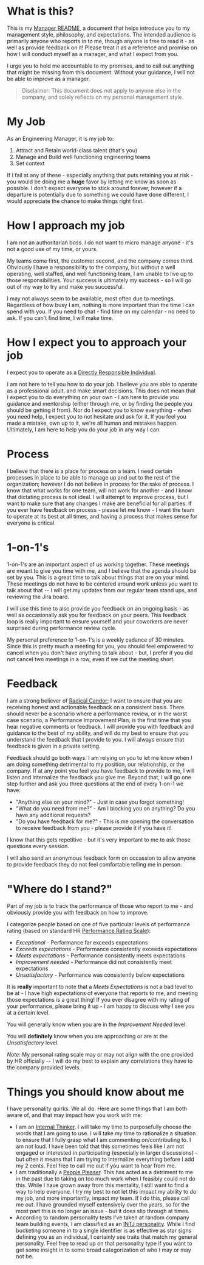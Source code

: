 # What is this?
This is my [Manager README](https://matthewnewkirk.com/2017/09/20/share-your-manager-readme/), a document that helps introduce you to my
management style, philosophy, and expectations. The intended audience is primarily anyone who reports in to me, though anyone is free to
read it - as well as provide feedback on it! Please treat it as a reference and promise on how I will conduct myself as a manager, and
what I expect from you.

I urge you to hold me accountable to my promises, and to call out anything that might be missing from this document. Without your
guidance, I will not be able to improve as a manager.

> Disclaimer:
> This document does not apply to anyone else in the company, and solely reflects on my personal management style.

# My Job
As an Engineering Manager, it is my job to:

1. Attract and Retain world-class talent (that's you)
1. Manage and Build well functioning engineering teams
1. Set context

If I fail at any of these - especially anything that puts retaining you at risk - you would be doing me a **huge** favor by letting me know
as soon as possible. I don't expect everyone to stick around forever, however if a departure is potentially due to something we could
have done different, I would appreciate the chance to make things right first.

# How I approach my job
I am not an authoritarian boss. I do not want to micro manage anyone - it's not a good use of my time, or yours.

My teams come first, the customer second, and the company comes third. Obviously I have a responsibility to the company, but without a
well operating, well staffed, and well functioning team, I am unable to live up to those responsibilities. Your success is ultimately my
success - so I will go out of my way to try and make you successful.

I may not always seem to be available, most often due to meetings. Regardless of how busy I am, nothing is more important than the time
I can spend with you. If you need to chat - find time on my calendar - no need to ask. If you can't find time, I will make time. 

# How I expect you to approach your job
I expect you to operate as a [Directly Responsible Individual](https://medium.com/@mmamet/directly-responsible-individuals-f5009f465da4). 

I am not here to tell you how to do your job. I believe you are able to operate as a professional adult, and make smart decisions. This
does not mean that I expect you to do everything on your own - I am here to provide you guidance and mentorship (either through me, or by
finding the people you should be getting it from). Nor do I expect you to know everything - when you need help, I expect you to not
hesitate and ask for it. If you feel you made a mistake, own up to it, we're all human and mistakes happen. Ultimately, I am here to help
you do your job in any way I can.

# Process
I believe that there is a place for process on a team. I need certain processes in place to be able to manage up and out to the rest of
the organization; however I do not believe in process for the sake of process. I know that what works for one team, will not work for
another - and I know that dictating process is not ideal. I will attempt to improve process, but I want to make sure that any changes I
make are beneficial for all parties. If you ever have feedback on process - please let me know - I want the team to operate at its best
at all times, and having a process that makes sense for everyone is critical.

# 1-on-1's
1-on-1's are an important aspect of us working together. These meetings are meant to give you time with me, and I believe that the agenda should be set by you. This is a great time to talk about things that are on your mind. These meetings do not have to be centered around work unless you want to talk about that -- I will get my updates from our regular team stand ups, and reviewing the Jira board.

I will use this time to also provide you feedback on an ongoing basis - as well as occasionally ask you for feedback on your peers. This feedback loop is really important to ensure yourself and your coworkers are never surprised during performance review cycle.

My personal preference to 1-on-1's is a weekly cadance of 30 minutes. Since this is pretty much a meeting for you, you should feel empowered to cancel when you don't have anything to talk about - but, I prefer if you did not cancel two meetings in a row, even if we cut the meeting short.

# Feedback
I am a strong believer of [Radical Candor](https://www.youtube.com/watch?v=MIh_992Nfes); I want to ensure that you are receiving honest
and actionable feedback on a consistent basis. There should never be a scenario where a performance review, or in the worst case scenario,
a Performance Improvement Plan, is the first time that you hear negative comments or feedback. I will provide you with feedback and
guidance to the best of my ability, and will do my best to ensure that you understand the feedback that I provide to you. I will always
ensure that feedback is given in a private setting.

Feedback should go both ways. I am relying on you to let me know when I am doing something detrimental to my position, our relationship,
or the company. If at any point you feel you have feedback to provide to me, I will listen and internalize the feedback you give me.
Beyond that, I will go one step further and ask you three questions at the end of every 1-on-1 we have:

* "Anything else on your mind?" - Just in case you forgot something!
* "What do you need from me?" - Am I blocking you on anything? Do you have any additional requests?
* "Do you have feedback for me?" - This is me opening the conversation to receive feedback from you - please provide it if you have it!

I know that this gets repetitive - but it's very important to me to ask those questions every session.

I will also send an anonymous feedback form on occassion to allow anyone to provide feedback they do not feel comfortable telling me in person.

# "Where do I stand?"
Part of my job is to track the performance of those who report to me - and obviously provide you with feedback on how to improve.

I categorize people based on one of five particular levels of performance rating (based on standard HR [Performance Rating Scale](https://hr.berkeley.edu/performance/tools/rating-scale)): 

* _Exceptional_ - Performance far exceeds expectations
* _Exceeds expectations_ - Performance consistently exceeds expectations
* _Meets expectations_ - Performance consistently meets expectations
* _Improvement needed_ - Performance did not consistently meet expectations
* _Unsatisfactory_ - Performance was consistently below expectations

It is **really** important to note that a _Meets Expectations_ is not a bad level to be at - I have high expectations of everyone that
reports to me, and meeting those expectations is a great thing! If you ever disagree with my rating of your performance, please bring it
up - I am happy to discuss why I see you at a certain level. 

You will generally know when you are in the _Improvement Needed_ level. 

You will **definitely** know when you are approaching or are at the _Unsatisfactory_ level.

_Note_: My personal rating scale may or may not align with the one provided by HR officially -- I will do my best to explain any correlations they have to the company provided levels.

# Things you should know about me
I have personality quirks. We all do. Here are some things that I am both aware of, and that may impact how you work with me:

* I am an [Internal Thinker](https://coachapproachministries.org/thinking-styles/). I will take my time to purposefully choose the words
that I am going to use. I will take my time to rationalize a situation to ensure that I fully grasp what I am commenting on/contributing
to. I am not loud. I have been told that this sometimes feels like I am not engaged or interested in participating (especially in larger
discussions) - but often it means that I am trying to internalize everything before I add my 2 cents. Feel free to call me out if you want
to hear from me.
* I am traditionally a [People Pleaser](https://www.psychologytoday.com/blog/shrink/201210/are-you-people-pleaser). This has acted as a
detriment to me in the past due to taking on too much work when I feasibly could not do this. While I have grown away from this mentality,
I still want to find a way to help everyone. I try my best to not let this impact my ability to do my job, and more importantly, impact
my team. If I do this, please call me out. I have grounded myself extensively over the years, so for the most part this is no longer an
issue - but it does slip through at times.
* According to random personality tests I've taken at random company team building events, I am classified as an 
[INTJ personality](https://www.16personalities.com/intj-personality). While I find bucketing someone in to a single identifier is as
effective as star signs defining you as an individual, I certainly see traits that match my general personality. Feel free to read up on
that personality type if you want to get some insight in to some broad categorization of who I may or may not be.
